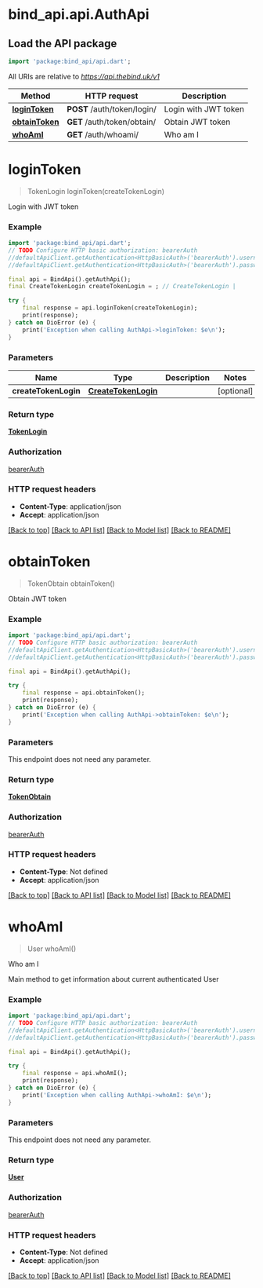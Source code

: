# bind_api.api.AuthApi

## Load the API package
```dart
import 'package:bind_api/api.dart';
```

All URIs are relative to *https://api.thebind.uk/v1*

Method | HTTP request | Description
------------- | ------------- | -------------
[**loginToken**](AuthApi.md#logintoken) | **POST** /auth/token/login/ | Login with JWT token
[**obtainToken**](AuthApi.md#obtaintoken) | **GET** /auth/token/obtain/ | Obtain JWT token
[**whoAmI**](AuthApi.md#whoami) | **GET** /auth/whoami/ | Who am I


# **loginToken**
> TokenLogin loginToken(createTokenLogin)

Login with JWT token

### Example
```dart
import 'package:bind_api/api.dart';
// TODO Configure HTTP basic authorization: bearerAuth
//defaultApiClient.getAuthentication<HttpBasicAuth>('bearerAuth').username = 'YOUR_USERNAME'
//defaultApiClient.getAuthentication<HttpBasicAuth>('bearerAuth').password = 'YOUR_PASSWORD';

final api = BindApi().getAuthApi();
final CreateTokenLogin createTokenLogin = ; // CreateTokenLogin | 

try {
    final response = api.loginToken(createTokenLogin);
    print(response);
} catch on DioError (e) {
    print('Exception when calling AuthApi->loginToken: $e\n');
}
```

### Parameters

Name | Type | Description  | Notes
------------- | ------------- | ------------- | -------------
 **createTokenLogin** | [**CreateTokenLogin**](CreateTokenLogin.md)|  | [optional] 

### Return type

[**TokenLogin**](TokenLogin.md)

### Authorization

[bearerAuth](../README.md#bearerAuth)

### HTTP request headers

 - **Content-Type**: application/json
 - **Accept**: application/json

[[Back to top]](#) [[Back to API list]](../README.md#documentation-for-api-endpoints) [[Back to Model list]](../README.md#documentation-for-models) [[Back to README]](../README.md)

# **obtainToken**
> TokenObtain obtainToken()

Obtain JWT token

### Example
```dart
import 'package:bind_api/api.dart';
// TODO Configure HTTP basic authorization: bearerAuth
//defaultApiClient.getAuthentication<HttpBasicAuth>('bearerAuth').username = 'YOUR_USERNAME'
//defaultApiClient.getAuthentication<HttpBasicAuth>('bearerAuth').password = 'YOUR_PASSWORD';

final api = BindApi().getAuthApi();

try {
    final response = api.obtainToken();
    print(response);
} catch on DioError (e) {
    print('Exception when calling AuthApi->obtainToken: $e\n');
}
```

### Parameters
This endpoint does not need any parameter.

### Return type

[**TokenObtain**](TokenObtain.md)

### Authorization

[bearerAuth](../README.md#bearerAuth)

### HTTP request headers

 - **Content-Type**: Not defined
 - **Accept**: application/json

[[Back to top]](#) [[Back to API list]](../README.md#documentation-for-api-endpoints) [[Back to Model list]](../README.md#documentation-for-models) [[Back to README]](../README.md)

# **whoAmI**
> User whoAmI()

Who am I

Main method to get information about current authenticated User

### Example
```dart
import 'package:bind_api/api.dart';
// TODO Configure HTTP basic authorization: bearerAuth
//defaultApiClient.getAuthentication<HttpBasicAuth>('bearerAuth').username = 'YOUR_USERNAME'
//defaultApiClient.getAuthentication<HttpBasicAuth>('bearerAuth').password = 'YOUR_PASSWORD';

final api = BindApi().getAuthApi();

try {
    final response = api.whoAmI();
    print(response);
} catch on DioError (e) {
    print('Exception when calling AuthApi->whoAmI: $e\n');
}
```

### Parameters
This endpoint does not need any parameter.

### Return type

[**User**](User.md)

### Authorization

[bearerAuth](../README.md#bearerAuth)

### HTTP request headers

 - **Content-Type**: Not defined
 - **Accept**: application/json

[[Back to top]](#) [[Back to API list]](../README.md#documentation-for-api-endpoints) [[Back to Model list]](../README.md#documentation-for-models) [[Back to README]](../README.md)

